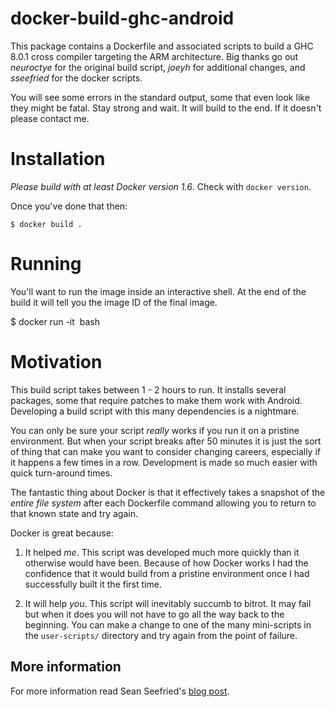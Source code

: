 # docker-build-ghc-android

This package contains a Dockerfile and associated scripts to build a GHC 8.0.1
cross compiler targeting the ARM architecture. Big thanks go out *neuroctye* for
the original build script, *joeyh* for additional changes, and *sseefried* for
the docker scripts.

You will see some errors in the standard output, some that even look like they
might be fatal. Stay strong and wait. It will build to the end. If it doesn't
please contact me.

# Installation

*Please build with at least Docker version 1.6*. Check with `docker version`.

Once you've done that then:

    $ docker build .

# Running

You'll want to run the image inside an interactive shell. At the end of the
build it will tell you the image ID of the final image.

$ docker run -it <image ID> bash

# Motivation

This build script takes between 1 - 2 hours to run. It installs several
packages, some that require patches to make them work with Android. Developing a
build script with this many dependencies is a nightmare.

You can only be sure your script *really* works if you run it on a pristine
environment. But when your script breaks after 50 minutes it is just the sort of
thing that can make you want to consider changing careers, especially if it
happens a few times in a row. Development is made so much easier with quick
turn-around times.

The fantastic thing about Docker is that it effectively takes a snapshot of the
*entire file system* after each Dockerfile command allowing you to return to
that known state and try again.

Docker is great because:

1.  It helped *me*. This script was developed much more quickly than it
    otherwise would have been. Because of how Docker works I had the confidence
    that it would build from a pristine environment once I had successfully
    built it the first time.

2.  It will help *you*. This script will inevitably succumb to bitrot. It may
    fail but when it does you will not have to go all the way back to the
    beginning. You can make a change to one of the many mini-scripts in the
    `user-scripts/` directory and try again from the point of failure.

## More information

For more information read Sean Seefried's
[blog post](http://lambdalog.seanseefried.com/posts/2014-12-12-docker-build-scripts.html).
